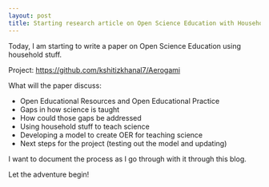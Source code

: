 ```yaml
---
layout: post
title: Starting research article on Open Science Education with Household Stuff 
---
```


Today, I am starting to write a paper on Open Science Education using household stuff. 

Project: https://github.com/kshitizkhanal7/Aerogami

What will the paper discuss: 
- Open Educational Resources and Open Educational Practice
- Gaps in how science is taught
- How could those gaps be addressed
- Using household stuff to teach science
- Developing a model to create OER for teaching science
- Next steps for the project (testing out the model and updating)

I want to document the process as I go through with it through this blog. 

Let the adventure begin! 
